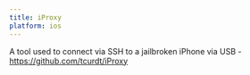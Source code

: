 ```yaml
---
title: iProxy
platform: ios
---
```


A tool used to connect via SSH to a jailbroken iPhone via USB - <https://github.com/tcurdt/iProxy>